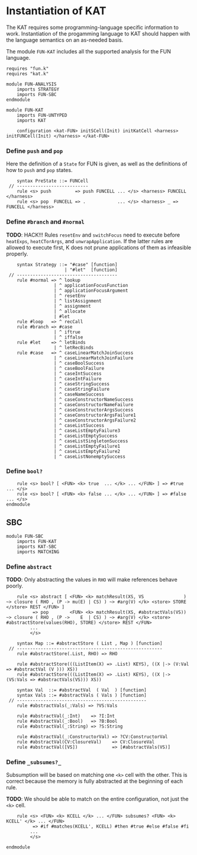 Instantiation of KAT
====================

The KAT requires some programming-language specific information to work.
Instantiation of the progamming language to KAT should happen with the language semantics on an as-needed basis.

The module `FUN-KAT` includes all the supported analysis for the FUN language.

```k
requires "fun.k"
requires "kat.k"

module FUN-ANALYSIS
    imports STRATEGY
    imports FUN-SBC
endmodule

module FUN-KAT
    imports FUN-UNTYPED
    imports KAT

    configuration <kat-FUN> initSCell(Init) initKatCell <harness> initFUNCell(Init) </harness> </kat-FUN>
```

### Define `push` and `pop`

Here the definition of a `State` for FUN is given, as well as the definitions of how to `push` and `pop` states.

```k
    syntax PreState ::= FUNCell
 // ---------------------------
    rule <s> push         => push FUNCELL ... </s> <harness> FUNCELL </harness>
    rule <s> pop  FUNCELL => .            ... </s> <harness> _ => FUNCELL </harness>
```

### Define `#branch` and `#normal`

**TODO**: HACK!!!
          Rules `resetEnv` and `switchFocus` need to execute before `heatExps`, `heatCTorArgs`, and `unwrapApplication`.
          If the latter rules are allowed to execute first, K does not prune applications of them as infeasible properly.

```k
    syntax Strategy ::= "#case" [function]
                      | "#let"  [function]
 // --------------------------------------
    rule #normal => ^ lookup
                  | ^ applicationFocusFunction
                  | ^ applicationFocusArgument
                  | ^ resetEnv
                  | ^ listAssignment
                  | ^ assignment
                  | ^ allocate
                  | #let
    rule #loop   => ^ recCall
    rule #branch => #case
                  | ^ iftrue
                  | ^ iffalse
    rule #let    => ^ letBinds
                  | ^ letRecBinds
    rule #case   => ^ caseLinearMatchJoinSuccess
                  | ^ caseLinearMatchJoinFailure
                  | ^ caseBoolSuccess
                  | ^ caseBoolFailure
                  | ^ caseIntSuccess
                  | ^ caseIntFailure
                  | ^ caseStringSuccess
                  | ^ caseStringFailure
                  | ^ caseNameSuccess
                  | ^ caseConstructorNameSuccess
                  | ^ caseConstructorNameFailure
                  | ^ caseConstructorArgsSuccess
                  | ^ caseConstructorArgsFailure1
                  | ^ caseConstructorArgsFailure2
                  | ^ caseListSuccess
                  | ^ caseListEmptyFailure3
                  | ^ caseListEmptySuccess
                  | ^ caseListSingletonSuccess
                  | ^ caseListEmptyFailure1
                  | ^ caseListEmptyFailure2
                  | ^ caseListNonemptySuccess
```

### Define `bool?`

```k
    rule <s> bool? [ <FUN> <k> true  ... </k> ... </FUN> ] => #true  ... </s>
    rule <s> bool? [ <FUN> <k> false ... </k> ... </FUN> ] => #false ... </s>
endmodule
```

SBC
---

```k
module FUN-SBC
    imports FUN-KAT
    imports KAT-SBC
    imports MATCHING
```

### Define `abstract`

**TODO**: Only abstracting the values in `RHO` will make references behave poorly.

```k
    rule <s> abstract [ <FUN> <k> matchResult(XS, VS               ) ~> closure ( RHO , (P -> mu(E) | CS) ) ~> #arg(V) </k> <store> STORE                              </store> REST </FUN> ]
          => pop        <FUN> <k> matchResult(XS, #abstractVals(VS)) ~> closure ( RHO , (P ->    E  | CS) ) ~> #arg(V) </k> <store> #abstractStore(values(RHO), STORE) </store> REST </FUN>
         ...
         </s>

    syntax Map ::= #abstractStore ( List , Map ) [function]
 // -------------------------------------------------------
    rule #abstractStore(.List, RHO) => RHO

    rule #abstractStore(((ListItem(X) => .List) KEYS), ((X |-> (V:Val   => #abstractVal (V ))) XS))
    rule #abstractStore(((ListItem(X) => .List) KEYS), ((X |-> (VS:Vals => #abstractVals(VS))) XS))

    syntax Val  ::= #abstractVal  ( Val  ) [function]
    syntax Vals ::= #abstractVals ( Vals ) [function]
 // -------------------------------------------------
    rule #abstractVals(_:Vals) => ?VS:Vals

    rule #abstractVal(_:Int)    => ?I:Int
    rule #abstractVal(_:Bool)   => ?B:Bool
    rule #abstractVal(_:String) => ?S:String

    rule #abstractVal(_:ConstructorVal) => ?CV:ConstructorVal
    rule #abstractVal(CV:ClosureVal)    => CV:ClosureVal
    rule #abstractVal([VS])             => [#abstractVals(VS)]
```

### Define `_subsumes?_`

Subsumption will be based on matching one `<k>` cell with the other.
This is correct because the memory is fully abstracted at the beginning of each rule.

**TODO**: We should be able to match on the entire configuration, not just the `<k>` cell.

```k
    rule <s> <FUN> <k> KCELL </k> ... </FUN> subsumes? <FUN> <k> KCELL' </k> ... </FUN>
          => #if #matches(KCELL', KCELL) #then #true #else #false #fi
         ...
         </s>
```

```k
endmodule
```
